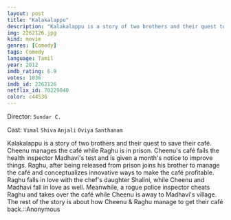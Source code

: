 ```yaml
---
layout: post
title: "Kalakalappu"
description: "Kalakalappu is a story of two brothers and their quest to save their café. Cheenu manages the café while Raghu is in prison. Cheenu's café fails the health inspector Madhavi's test and is given a month's notice to improve things. Raghu, after being released from prison joins his brother to manage the café and conceptualizes innovative ways to make the café profitable. Raghu falls in love with the chef's daughter Shalini, while Cheenu and Madhavi fall in love as well. Meanwhile, a rogue police inspector cheats Raghu and .."
img: 2262126.jpg
kind: movie
genres: [Comedy]
tags: Comedy 
language: Tamil
year: 2012
imdb_rating: 6.9
votes: 1036
imdb_id: 2262126
netflix_id: 70229040
color: c44536
---
```

Director: `Sundar C.`  

Cast: `Vimal` `Shiva` `Anjali` `Oviya` `Santhanam` 

Kalakalappu is a story of two brothers and their quest to save their café. Cheenu manages the café while Raghu is in prison. Cheenu's café fails the health inspector Madhavi's test and is given a month's notice to improve things. Raghu, after being released from prison joins his brother to manage the café and conceptualizes innovative ways to make the café profitable. Raghu falls in love with the chef's daughter Shalini, while Cheenu and Madhavi fall in love as well. Meanwhile, a rogue police inspector cheats Raghu and takes over the café while Cheenu is away to Madhavi's village. The rest of the story is about how Cheenu & Raghu manage to get their café back.::Anonymous